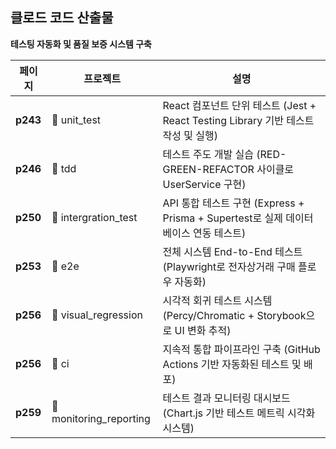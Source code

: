 ## 클로드 코드 산출물

**테스팅 자동화 및 품질 보증 시스템 구축**

| 페이지 | 프로젝트 | 설명 |
|--------|----------|------|
| **p243** | 📁 unit_test | React 컴포넌트 단위 테스트 (Jest + React Testing Library 기반 테스트 작성 및 실행) |
| **p246** | 📁 tdd | 테스트 주도 개발 실습 (RED-GREEN-REFACTOR 사이클로 UserService 구현) |
| **p250** | 📁 intergration_test | API 통합 테스트 구현 (Express + Prisma + Supertest로 실제 데이터베이스 연동 테스트) |
| **p253** | 📁 e2e | 전체 시스템 End-to-End 테스트 (Playwright로 전자상거래 구매 플로우 자동화) |
| **p256** | 📁 visual_regression | 시각적 회귀 테스트 시스템 (Percy/Chromatic + Storybook으로 UI 변화 추적) |
| **p256** | 📁 ci | 지속적 통합 파이프라인 구축 (GitHub Actions 기반 자동화된 테스트 및 배포) |
| **p259** | 📁 monitoring_reporting | 테스트 결과 모니터링 대시보드 (Chart.js 기반 테스트 메트릭 시각화 시스템) |
